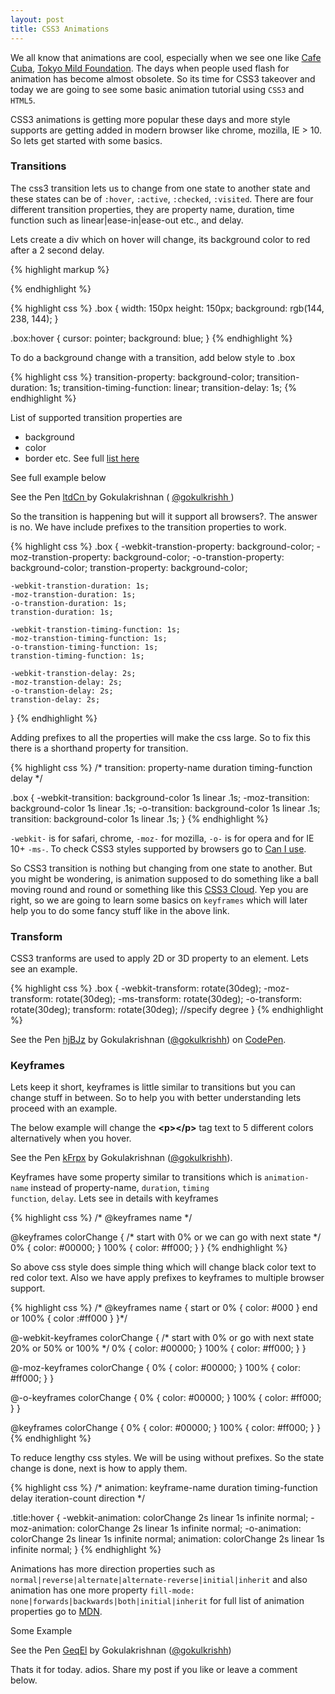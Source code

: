 ```yaml
---
layout: post
title: CSS3 Animations
---
```


We all know that animations are cool, especially when we see one like <a class="link" href="http://cafecuba.in" target="_blank">Cafe Cuba</a>, <a class="link" href="http://tokyomildfoundation.com" target="_blank">Tokyo Mild Foundation</a>. The days when people used flash for animation has become almost obsolete. So its time for CSS3 takeover and today we are going to see some basic animation tutorial using `CSS3` and `HTML5`.

CSS3 animations is getting more popular these days and more style supports are getting added in modern browser like chrome, mozilla, IE > 10. So lets get started with some basics.

### Transitions

The css3 transition lets us to change from one state to another state and these states can be of `:hover`, `:active`, `:checked`, `:visited`. There are four different transition properties, they are property name, duration, time function such as linear|ease-in|ease-out etc., and delay.

Lets create a div which on hover will change, its background color to red after a 2 second delay.

{% highlight markup %}
<div class="box animate"></div>
{% endhighlight %}

{% highlight css %}
.box {
    width: 150px
    height: 150px;
    background: rgb(144, 238, 144);
}

.box:hover {
    cursor: pointer;
    background: blue;
}
{% endhighlight %}

To do a background change with a transition, add below style to .box

{% highlight css %}
transition-property: background-color;
transition-duration: 1s;
transition-timing-function: linear;
transition-delay: 1s;
{% endhighlight %}

List of supported transition properties are

* background
* color
* border etc. See full <a class="link" href="http://www.w3.org/TR/css3-transitions/#properties-from-css-" target="_blank">list here</a>

See full example below


<p class="mtop codepen" data-width="" data-height="227" data-theme-id="7458" data-slug-hash="ltdCn" data-default-tab="result">See the Pen <a class="link" href="http://codepen.io/gokulkrishh/pen/ltdCn/"> ltdCn </a> by Gokulakrishnan ( <a class="link" href="http://codepen.io/gokulkrishh"> @gokulkrishh </a>)</p>

So the transition is happening but will it support all browsers?. The answer is no. We have include prefixes to the transition properties to work.

{% highlight css %}
.box {
    -webkit-transtion-property: background-color;
    -moz-transtion-property: background-color;
    -o-transtion-property: background-color;
    transtion-property: background-color;

    -webkit-transtion-duration: 1s;
    -moz-transtion-duration: 1s;
    -o-transtion-duration: 1s;
    transtion-duration: 1s;

    -webkit-transtion-timing-function: 1s;
    -moz-transtion-timing-function: 1s;
    -o-transtion-timing-function: 1s;
    transtion-timing-function: 1s;

    -webkit-transtion-delay: 2s;
    -moz-transtion-delay: 2s;
    -o-transtion-delay: 2s;
    transtion-delay: 2s;
}
{% endhighlight %}

Adding prefixes to all the properties will make the css large. So to fix this there is a shorthand property for transition.

{% highlight css %}
/* transition: property-name duration timing-function delay */

.box {
    -webkit-transition: background-color 1s linear .1s;
    -moz-transition: background-color 1s linear .1s;
    -o-transition: background-color 1s linear .1s;
    transition: background-color 1s linear .1s;
}
{% endhighlight %}

<code class="highlight">-webkit-</code> is for safari, chrome, <code class="highlight">-moz-</code> for mozilla, <code class="highlight">-o-</code> is for opera and for IE 10+ <code class="highlight">-ms-</code>. To check CSS3 styles supported by browsers go to <a class="link" href="http://caniuse.com/" target="_blank">Can I use</a>.</p>
<p>So CSS3 transition is nothing but changing from one state to another. But you might be wondering, is animation supposed to do something like a ball moving round and round or something like this <a class="link" href="http://www.clicktorelease.com/code/css3dclouds/" target="_blank">CSS3 Cloud</a>. Yep you are right, so we are going to learn some basics on <code class="highlight">keyframes</code> which will later help you to do some fancy stuff like in the above link.</p>

### Transform

CSS3 tranforms are used to apply 2D or 3D property to an element. Lets see an example.

{% highlight css %}
.box {
    -webkit-transform: rotate(30deg);
    -moz-transform: rotate(30deg);
    -ms-transform: rotate(30deg);
    -o-transform: rotate(30deg);
    transform: rotate(30deg); //specify degree
}
{% endhighlight %}

<p data-height="266" data-theme-id="7458" data-slug-hash="hjBJz" data-default-tab="result" data-user="gokulkrishh" class='codepen'>See the Pen <a href='http://codepen.io/gokulkrishh/pen/hjBJz/'>hjBJz</a> by Gokulakrishnan (<a href='http://codepen.io/gokulkrishh'>@gokulkrishh</a>) on <a href='http://codepen.io'>CodePen</a>.</p>

### Keyframes

Lets keep it short, keyframes is little similar to transitions but you can change stuff in between. So to help you with better understanding lets proceed with an example.

The below example will change the <b>&lt;p&gt;&lt;/p&gt;</b> tag text to 5 different colors alternatively when you hover.

<p class="mtop mbot codepen" data-height="266" data-theme-id="7458" data-slug-hash="kFrpx" data-default-tab="result">See the Pen <a class="link" href="http://codepen.io/gokulkrishh/pen/kFrpx/">kFrpx</a> by Gokulakrishnan (<a class="link" href="http://codepen.io/gokulkrishh">@gokulkrishh</a>).</p>

Keyframes have some property similar to transitions which is <code class="highlight">animation-name</code> instead of property-name, <code class="highlight">duration</code>, <code class="highlight">timing function</code>, <code class="highlight">delay</code>. Lets see in details with keyframes</p>

{% highlight css %}
/* @keyframes name */

@keyframes colorChange {
/* start with 0% or we can go with next state */
    0% {
        color: #00000;
    }
    100% {
        color: #ff000;
    }
}
{% endhighlight %}

So above css style does simple thing which will change black color text to red color text. Also we have apply prefixes to keyframes to multiple browser support.

{% highlight css %}
/* @keyframes name {
    start or 0% { color: #000 }
    end or 100% { color :#ff000 }
}*/

@-webkit-keyframes colorChange {
/* start with 0% or go with next state 20% or 50% or 100%  */
    0% {
        color: #00000;
    }
    100% {
        color: #ff000;
    }
}

@-moz-keyframes colorChange {
    0% {
        color: #00000;
    }
    100% {
        color: #ff000;
    }
}

@-o-keyframes colorChange {
    0% {
        color: #00000;
    }
    100% {
        color: #ff000;
    }
}

@keyframes colorChange {
    0% {
        color: #00000;
    }
    100% {
        color: #ff000;
    }
}
{% endhighlight %}

To reduce lengthy css styles. We will be using without prefixes. So the state change is done, next is how to apply them.

{% highlight css %}
/* animation: keyframe-name duration timing-function delay iteration-count direction */

.title:hover {
    -webkit-animation: colorChange 2s linear 1s infinite normal;
    -moz-animation: colorChange 2s linear 1s infinite normal;
    -o-animation: colorChange 2s linear 1s infinite normal;
    animation: colorChange 2s linear 1s infinite normal;
}
{% endhighlight %}

Animations has more direction properties such as <code class="highlight">normal|reverse|alternate|alternate-reverse|initial|inherit</code> and also animation has one more property <code class="highlight">fill-mode: none|forwards|backwards|both|initial|inherit</code> for full list of animation properties go to <a class="link" href="https://developer.mozilla.org/en-US/docs/Web/CSS/animation">MDN</a>.</p>

Some Example

<p class="mtop mbot codepen" data-height="266" data-theme-id="7458" data-slug-hash="GeqEl" data-default-tab="result">See the Pen <a class="link" href="http://codepen.io/gokulkrishh/pen/GeqEl/">GeqEl</a> by Gokulakrishnan (<a class="link" href="http://codepen.io/gokulkrishh">@gokulkrishh</a>)</p>

Thats it for today. adios. Share my post if you like or leave a comment below.